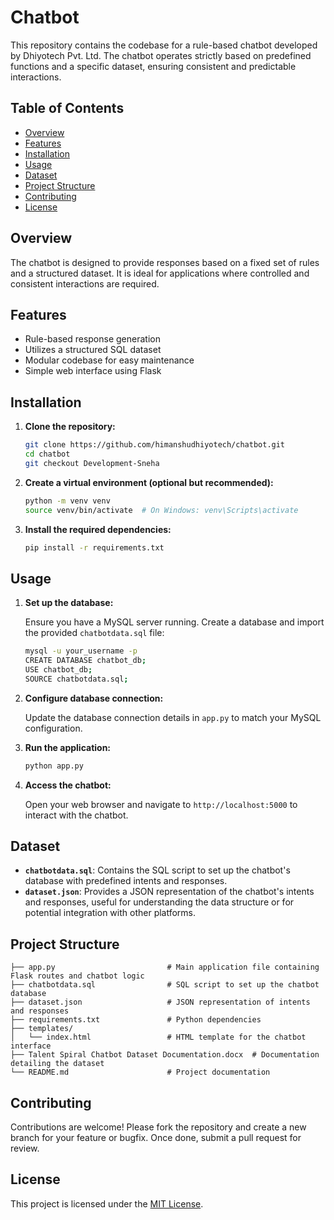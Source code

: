 # Chatbot

This repository contains the codebase for a rule-based chatbot developed by Dhiyotech Pvt. Ltd. The chatbot operates strictly based on predefined functions and a specific dataset, ensuring consistent and predictable interactions.

## Table of Contents

- [Overview](#overview)
- [Features](#features)
- [Installation](#installation)
- [Usage](#usage)
- [Dataset](#dataset)
- [Project Structure](#project-structure)
- [Contributing](#contributing)
- [License](#license)

## Overview

The chatbot is designed to provide responses based on a fixed set of rules and a structured dataset. It is ideal for applications where controlled and consistent interactions are required.

## Features

- Rule-based response generation
- Utilizes a structured SQL dataset
- Modular codebase for easy maintenance
- Simple web interface using Flask

## Installation

1. **Clone the repository:**

   ```bash
   git clone https://github.com/himanshudhiyotech/chatbot.git
   cd chatbot
   git checkout Development-Sneha
   ```


2. **Create a virtual environment (optional but recommended):**

   ```bash
   python -m venv venv
   source venv/bin/activate  # On Windows: venv\Scripts\activate
   ```


3. **Install the required dependencies:**

   ```bash
   pip install -r requirements.txt
   ```


## Usage

1. **Set up the database:**

   Ensure you have a MySQL server running. Create a database and import the provided `chatbotdata.sql` file:

   ```bash
   mysql -u your_username -p
   CREATE DATABASE chatbot_db;
   USE chatbot_db;
   SOURCE chatbotdata.sql;
   ```


2. **Configure database connection:**

   Update the database connection details in `app.py` to match your MySQL configuration.

3. **Run the application:**

   ```bash
   python app.py
   ```


4. **Access the chatbot:**

   Open your web browser and navigate to `http://localhost:5000` to interact with the chatbot.

## Dataset

- **`chatbotdata.sql`**: Contains the SQL script to set up the chatbot's database with predefined intents and responses.
- **`dataset.json`**: Provides a JSON representation of the chatbot's intents and responses, useful for understanding the data structure or for potential integration with other platforms.

## Project Structure


```plaintext
├── app.py                         # Main application file containing Flask routes and chatbot logic
├── chatbotdata.sql                # SQL script to set up the chatbot database
├── dataset.json                   # JSON representation of intents and responses
├── requirements.txt               # Python dependencies
├── templates/
│   └── index.html                 # HTML template for the chatbot interface
├── Talent Spiral Chatbot Dataset Documentation.docx  # Documentation detailing the dataset
└── README.md                      # Project documentation
```


## Contributing

Contributions are welcome! Please fork the repository and create a new branch for your feature or bugfix. Once done, submit a pull request for review.

## License

This project is licensed under the [MIT License](LICENSE).
